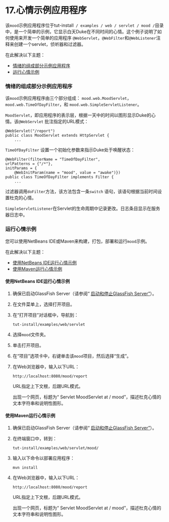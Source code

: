 # 17.心情示例应用程序

该`mood`示例应用程序位于tut-install` / examples / web / servlet / mood /`目录中，是一个简单的示例，它显示白天Duke在不同时间的心情。这个例子说明了如何使用来开发一个简单的应用程序 `@WebServlet`，`@WebFilter`和`@WebListener`注释来创建一个servlet，侦听器和过滤器。

在此解决以下主题：

- [情绪的组成部分示例应用程序](https://javaee.github.io/tutorial/servlets015.html#CHDEBFCB)
- [运行心情示例](https://javaee.github.io/tutorial/servlets015.html#GKCOJ)



### 情绪的组成部分示例应用程序

该`mood`示例应用程序由三个部分组成： `mood.web.MoodServlet`，`mood.web.TimeOfDayFilter`，和 `mood.web.SimpleServletListener`。

`MoodServlet`，即应用程序的表示层，根据一天中的时间以图形显示Duke的心情。该`@WebServlet` 批注指定的URL模式：

```oac_no_warn
@WebServlet("/report")
public class MoodServlet extends HttpServlet {
    ...
```

`TimeOfDayFilter` 设置一个初始化参数来指示Duke处于唤醒状态：

```oac_no_warn
@WebFilter(filterName = "TimeOfDayFilter",
urlPatterns = {"/*"},
initParams = {
    @WebInitParam(name = "mood", value = "awake")})
public class TimeOfDayFilter implements Filter {
    ...
```

过滤器调用`doFilter`方法，该方法包含一条`switch` 语句，该语句根据当前时间设置杜克的心情。

`SimpleServletListener`在Servlet的生命周期中记录更改。日志条目显示在服务器日志中。



### 运行心情示例

您可以使用NetBeans IDE或Maven来构建，打包，部署和运行`mood`示例。

在此解决以下主题：

- [使用NetBeans IDE运行心情示例](https://javaee.github.io/tutorial/servlets015.html#GKCOB)
- [使用Maven运行心情示例](https://javaee.github.io/tutorial/servlets015.html#GKCPJ)



#### 使用NetBeans IDE运行心情示例

1. 确保已启动GlassFish Server（请参阅“ [启动和停止GlassFish Server”](https://javaee.github.io/tutorial/usingexamples002.html#BNADI)）。

2. 在文件菜单上，选择打开项目。

3. 在“打开项目”对话框中，导航到：

   ```oac_no_warn
   tut-install/examples/web/servlet
   ```

4. 选择`mood`文件夹。

5. 单击打开项目。

6. 在“项目”选项卡中，右键单击该`mood`项目，然后选择“生成”。

7. 在Web浏览器中，输入以下URL：

   ```oac_no_warn
   http://localhost:8080/mood/report
   ```

   URL指定上下文根，后跟URL模式。

   出现一个网页，标题为“ Servlet MoodServlet at / mood”，描述杜克心情的文本字符串和说明性图形。



#### 使用Maven运行心情示例

1. 确保已启动GlassFish Server（请参阅“ [启动和停止GlassFish Server”](https://javaee.github.io/tutorial/usingexamples002.html#BNADI)）。

2. 在终端窗口中，转到：

   ```oac_no_warn
   tut-install/examples/web/servlet/mood/
   ```

3. 输入以下命令以部署应用程序：

   ```oac_no_warn
   mvn install
   ```

4. 在Web浏览器中，输入以下URL：

   ```oac_no_warn
   http://localhost:8080/mood/report
   ```

   URL指定上下文根，后跟URL模式。

   出现一个网页，标题为“ Servlet MoodServlet at / mood”，描述杜克心情的文本字符串和说明性图形。